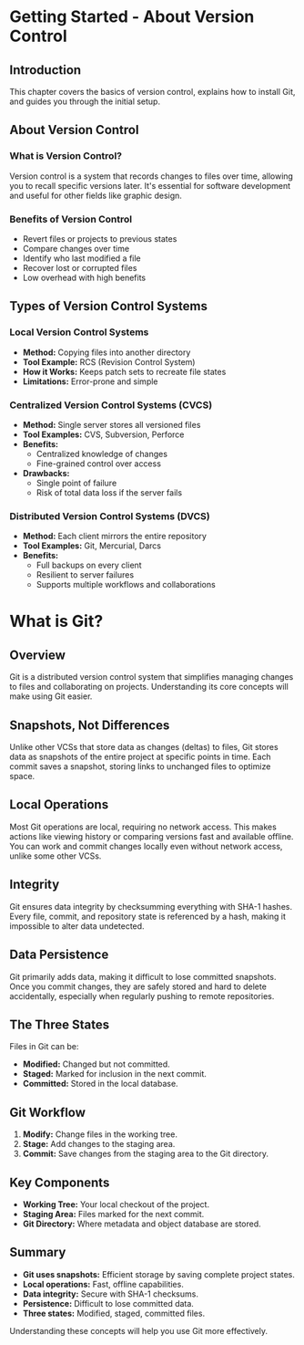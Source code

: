 
# Getting Started - About Version Control

## Introduction

This chapter covers the basics of version control, explains how to install Git, and guides you through the initial setup.

## About Version Control

### What is Version Control?

Version control is a system that records changes to files over time, allowing you to recall specific versions later. It's essential for software development and useful for other fields like graphic design.

### Benefits of Version Control

- Revert files or projects to previous states
- Compare changes over time
- Identify who last modified a file
- Recover lost or corrupted files
- Low overhead with high benefits

## Types of Version Control Systems

### Local Version Control Systems

- **Method:** Copying files into another directory
- **Tool Example:** RCS (Revision Control System)
- **How it Works:** Keeps patch sets to recreate file states
- **Limitations:** Error-prone and simple

### Centralized Version Control Systems (CVCS)

- **Method:** Single server stores all versioned files
- **Tool Examples:** CVS, Subversion, Perforce
- **Benefits:** 
  - Centralized knowledge of changes
  - Fine-grained control over access
- **Drawbacks:**
  - Single point of failure
  - Risk of total data loss if the server fails

### Distributed Version Control Systems (DVCS)

- **Method:** Each client mirrors the entire repository
- **Tool Examples:** Git, Mercurial, Darcs
- **Benefits:**
  - Full backups on every client
  - Resilient to server failures
  - Supports multiple workflows and collaborations
 
# What is Git?

## Overview
Git is a distributed version control system that simplifies managing changes to files and collaborating on projects. Understanding its core concepts will make using Git easier.

## Snapshots, Not Differences
Unlike other VCSs that store data as changes (deltas) to files, Git stores data as snapshots of the entire project at specific points in time. Each commit saves a snapshot, storing links to unchanged files to optimize space.

## Local Operations
Most Git operations are local, requiring no network access. This makes actions like viewing history or comparing versions fast and available offline. You can work and commit changes locally even without network access, unlike some other VCSs.

## Integrity
Git ensures data integrity by checksumming everything with SHA-1 hashes. Every file, commit, and repository state is referenced by a hash, making it impossible to alter data undetected.

## Data Persistence
Git primarily adds data, making it difficult to lose committed snapshots. Once you commit changes, they are safely stored and hard to delete accidentally, especially when regularly pushing to remote repositories.

## The Three States
Files in Git can be:
- **Modified:** Changed but not committed.
- **Staged:** Marked for inclusion in the next commit.
- **Committed:** Stored in the local database.

## Git Workflow
1. **Modify:** Change files in the working tree.
2. **Stage:** Add changes to the staging area.
3. **Commit:** Save changes from the staging area to the Git directory.

## Key Components
- **Working Tree:** Your local checkout of the project.
- **Staging Area:** Files marked for the next commit.
- **Git Directory:** Where metadata and object database are stored.

## Summary
- **Git uses snapshots:** Efficient storage by saving complete project states.
- **Local operations:** Fast, offline capabilities.
- **Data integrity:** Secure with SHA-1 checksums.
- **Persistence:** Difficult to lose committed data.
- **Three states:** Modified, staged, committed files.

Understanding these concepts will help you use Git more effectively.

